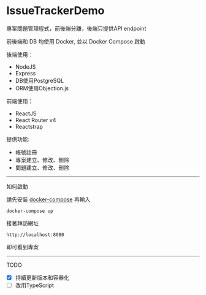 # IssueTrackerDemo  

專案問題管理程式，前後端分離，後端只提供API endpoint

前後端和 DB 均使用 Docker, 並以 Docker Compose 啟動

後端使用：  
* NodeJS
* Express  
* DB使用PostgreSQL  
* ORM使用Objection.js

前端使用：
* ReactJS
* React Router v4
* Reactstrap

提供功能:  
* 帳號註冊
* 專案建立、修改、刪除
* 問題建立、修改、刪除  

---

如何啟動

請先安裝 [docker-compose](https://docs.docker.com/compose/install/)
再輸入
```
docker-compose up
```
接著拜訪網址
```
http://localhost:8080
```
即可看到專案

---

TODO
- [x] 持續更新版本和容器化
- [ ] 改用TypeScript
